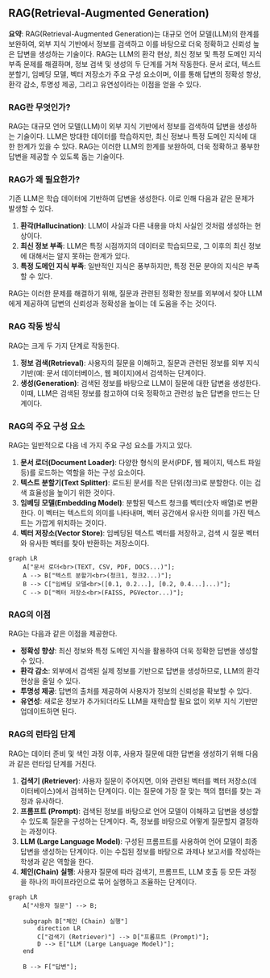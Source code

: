 ## RAG(Retrieval-Augmented Generation)

**요약**: RAG(Retrieval-Augmented Generation)는 대규모 언어 모델(LLM)의 한계를 보완하여, 외부 지식 기반에서 정보를 검색하고 이를 바탕으로 더욱 정확하고 신뢰성 높은 답변을 생성하는 기술이다. RAG는 LLM의 환각 현상, 최신 정보 및 특정 도메인 지식 부족 문제를 해결하며, 정보 검색 및 생성의 두 단계를 거쳐 작동한다. 문서 로더, 텍스트 분할기, 임베딩 모델, 벡터 저장소가 주요 구성 요소이며, 이를 통해 답변의 정확성 향상, 환각 감소, 투명성 제공, 그리고 유연성이라는 이점을 얻을 수 있다.

### RAG란 무엇인가?

RAG는 대규모 언어 모델(LLM)이 외부 지식 기반에서 정보를 검색하여 답변을 생성하는 기술이다. LLM은 방대한 데이터를 학습하지만, 최신 정보나 특정 도메인 지식에 대한 한계가 있을 수 있다. RAG는 이러한 LLM의 한계를 보완하여, 더욱 정확하고 풍부한 답변을 제공할 수 있도록 돕는 기술이다.

### RAG가 왜 필요한가?

기존 LLM은 학습 데이터에 기반하여 답변을 생성한다. 이로 인해 다음과 같은 문제가 발생할 수 있다.

1.  **환각(Hallucination)**: LLM이 사실과 다른 내용을 마치 사실인 것처럼 생성하는 현상이다.
2.  **최신 정보 부족**: LLM은 특정 시점까지의 데이터로 학습되므로, 그 이후의 최신 정보에 대해서는 알지 못하는 한계가 있다.
3.  **특정 도메인 지식 부족**: 일반적인 지식은 풍부하지만, 특정 전문 분야의 지식은 부족할 수 있다.

RAG는 이러한 문제를 해결하기 위해, 질문과 관련된 정확한 정보를 외부에서 찾아 LLM에게 제공하여 답변의 신뢰성과 정확성을 높이는 데 도움을 주는 것이다.

### RAG 작동 방식

RAG는 크게 두 가지 단계로 작동한다.

1.  **정보 검색(Retrieval)**: 사용자의 질문을 이해하고, 질문과 관련된 정보를 외부 지식 기반(예: 문서 데이터베이스, 웹 페이지)에서 검색하는 단계이다.
2.  **생성(Generation)**: 검색된 정보를 바탕으로 LLM이 질문에 대한 답변을 생성한다. 이때, LLM은 검색된 정보를 참고하여 더욱 정확하고 관련성 높은 답변을 만드는 단계이다.

### RAG의 주요 구성 요소

RAG는 일반적으로 다음 네 가지 주요 구성 요소를 가지고 있다.

1.  **문서 로더(Document Loader)**: 다양한 형식의 문서(PDF, 웹 페이지, 텍스트 파일 등)를 로드하는 역할을 하는 구성 요소이다.
2.  **텍스트 분할기(Text Splitter)**: 로드된 문서를 작은 단위(청크)로 분할한다. 이는 검색 효율성을 높이기 위한 것이다.
3.  **임베딩 모델(Embedding Model)**: 분할된 텍스트 청크를 벡터(숫자 배열)로 변환한다. 이 벡터는 텍스트의 의미를 나타내며, 벡터 공간에서 유사한 의미를 가진 텍스트는 가깝게 위치하는 것이다.
4.  **벡터 저장소(Vector Store)**: 임베딩된 텍스트 벡터를 저장하고, 검색 시 질문 벡터와 유사한 벡터를 찾아 반환하는 저장소이다.

```mermaid
graph LR
    A["문서 로더<br>(TEXT, CSV, PDF, DOCS...)"];
    A --> B["텍스트 분할기<br>(청크1, 청크2...)"];
    B --> C["임베딩 모델<br>([0.1, 0.2...], [0.2, 0.4...]...)"];
    C --> D["벡터 저장소<br>(FAISS, PGVector...)"];
```

### RAG의 이점

RAG는 다음과 같은 이점을 제공한다.

- **정확성 향상**: 최신 정보와 특정 도메인 지식을 활용하여 더욱 정확한 답변을 생성할 수 있다.
- **환각 감소**: 외부에서 검색된 실제 정보를 기반으로 답변을 생성하므로, LLM의 환각 현상을 줄일 수 있다.
- **투명성 제공**: 답변의 출처를 제공하여 사용자가 정보의 신뢰성을 확보할 수 있다.
- **유연성**: 새로운 정보가 추가되더라도 LLM을 재학습할 필요 없이 외부 지식 기반만 업데이트하면 된다.

### RAG의 런타임 단계

RAG는 데이터 준비 및 색인 과정 이후, 사용자 질문에 대한 답변을 생성하기 위해 다음과 같은 런타임 단계를 거친다.

1.  **검색기 (Retriever)**: 사용자 질문이 주어지면, 이와 관련된 벡터를 벡터 저장소(데이터베이스)에서 검색하는 단계이다. 이는 질문에 가장 잘 맞는 책의 챕터를 찾는 과정과 유사하다.
2.  **프롬프트 (Prompt)**: 검색된 정보를 바탕으로 언어 모델이 이해하고 답변을 생성할 수 있도록 질문을 구성하는 단계이다. 즉, 정보를 바탕으로 어떻게 질문할지 결정하는 과정이다.
3.  **LLM (Large Language Model)**: 구성된 프롬프트를 사용하여 언어 모델이 최종 답변을 생성하는 단계이다. 이는 수집된 정보를 바탕으로 과제나 보고서를 작성하는 학생과 같은 역할을 한다.
4.  **체인(Chain) 실행**: 사용자 질문에 따라 검색기, 프롬프트, LLM 호출 등 모든 과정을 하나의 파이프라인으로 묶어 실행하고 조율하는 단계이다.

```mermaid
graph LR
    A["사용자 질문"] --> B;

    subgraph B["체인 (Chain) 실행"]
        direction LR
        C["검색기 (Retriever)"] --> D["프롬프트 (Prompt)"];
        D --> E["LLM (Large Language Model)"];
    end

    B --> F["답변"];
```
